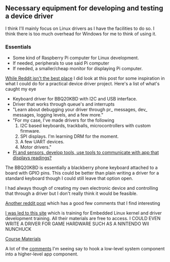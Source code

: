 ## Necessary equipment for developing and testing a device driver

I think I'll mainly focus on Linux drivers as I have the facilities to do so. I think there is too much overhead for Windows for me to think of using it.

### Essentials
+ Some kind of Raspberry Pi computer for Linux development.
+ If needed, peripherals to use said Pi computer
+ If needed, a smaller/cheap monitor for displaying Pi computer.



[While Reddit isn't the best place](https://www.reddit.com/r/embedded/comments/v1jvwr/linux_device_driver_project_ideas/) I did look at this post for some inspiration in what I could do for a practical device driver project. Here's a list of what's caught my eye
+ Keyboard driver for BBQ20KBD with I2C and USB interface.
+ Driver that works through queue's and interrupts
+ "Learn about debugging your driver through pr_ messages, dev_ messages, logging levels, and a few more."
+ "For my case, I've made drivers for the following
	1.  I2C based keyboards, trackballs, microcontrollers with custom firmware.
	2.  SPI displays. I'm learning DRM for the moment.
	3.  A few UART devices.
	4.  Motor drivers."
+ [Pi and sensors, develop tools, use tools to communicate with app that displays readings?](https://www.reddit.com/r/embedded/comments/v1jvwr/comment/iaok9g9/?utm_source=share&utm_medium=web2x&context=3)

The BBQ20KBD is essentially a blackberry phone keyboard attached to a board with GPIO pins. This could be better than plain writing a driver for a standard keyboard though I could still leave that option open.

I had always though of creating my own electronic device and controlling that through a driver but I don't really think it would be feasible. 

[Another reddit post](https://www.reddit.com/r/embedded/comments/esl2ig/simple_device_to_practice_writing_linux_drivers/) which has a good few comments that I find interesting

[I was led to this site](https://bootlin.com/training/kernel/) which is training for Embedded Linux kernel and driver development training. All their materials are free to access. I COULD EVEN WRITE A DRIVER FOR GAME HARDWARE SUCH AS A NINTENDO WII NUNCHUCK

[Course Materials](https://bootlin.com/doc/training/linux-kernel/)

A lot of the [comments](https://www.reddit.com/r/embeddedlinux/comments/s659rk/comment/ht6ul5m/?utm_source=share&utm_medium=web2x&context=3) I'm seeing say to hook a low-level system component into a higher-level app component. 